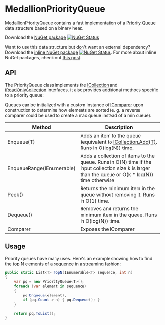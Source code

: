 ﻿MedallionPriorityQueue
==============

MedallionPriorityQueue contains a fast implementation of a [Priority Queue](https://docs.oracle.com/javase/7/docs/api/java/util/PriorityQueue.html) data structure based on a [binary heap](https://en.wikipedia.org/wiki/Binary_heap).

Download the [NuGet package](https://www.nuget.org/packages/MedallionPriorityQueue) [![NuGet Status](http://img.shields.io/nuget/v/MedallionPriorityQueue.svg?style=flat)](https://www.nuget.org/packages/MedallionPriorityQueue/)

Want to use this data structure but don't want an external dependency? Download the [inline NuGet package](https://www.nuget.org/packages/MedallionPriorityQueue.Inline/) [![NuGet Status](http://img.shields.io/nuget/v/MedallionPriorityQueue.Inline.svg?style=flat)](https://www.nuget.org/packages/MedallionPriorityQueue.Inline/). For more about inline NuGet packages, check out [this post](http://www.codeducky.org/inline-nuget-packages-a-solution-to-the-problem-of-utility-libraries/).

## API

The PriorityQueue<T> class implements the [ICollection<T>](https://msdn.microsoft.com/en-us/library/92t2ye13.aspx) and [IReadOnlyCollection<T>](https://msdn.microsoft.com/en-us/library/hh881542.aspx) interfaces. It also provides additional methods specific to a priority queue:

Queues can be initialized with a custom instance of [IComparer<T>](https://msdn.microsoft.com/en-us/library/8ehhxeaf.aspx) upon construction to determine how elements are sorted (e. g. a reverse comparer could be used to create a max queue instead of a min queue).

| Method | Description |
| ------ | --------- |
| Enqueue(T) | Adds an item to the queue (equivalent to [ICollection<T>.Add(T)](https://msdn.microsoft.com/en-us/library/63ywd54z.aspx). Runs in O(log(N)) time. |
| EnqueueRange(IEnumerable<T>) | Adds a collection of items to the queue. Runs in O(N) time if the input collection size k is larger than the queue or O(k * log(N)) time otherwise |
| Peek() | Returns the minimum item in the queue without removing it. Runs in O(1) time. |
| Dequeue() | Removes and returns the minimum item in the queue. Runs in O(log(N)) time. |
| Comparer | Exposes the IComparer<T> |

## Usage

Priority queues have many uses. Here's an example showing how to find the top N elements of a sequence in a streaming fashion:

```C#
public static List<T> TopN(IEnumerable<T> sequence, int n) 
{
	var pq = new PriorityQueue<T>();
	foreach (var element in sequence) 
	{
		pq.Enqueue(element);
		if (pq.Count > n) { pq.Dequeue(); }
	}

	return pq.ToList();
}
```